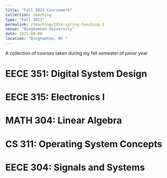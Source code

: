 ```yaml
---
title: "Fall 2021 Coursework"
collection: teaching
type: "Fall 2021"
permalink: /teaching/2014-spring-teaching-1
venue: "Binghamton University"
date: 2021-08-08
location: "Binghamton, NY "
---
```


A collection of courses taken during my fall semester of junior year

EECE 351: Digital System Design
======

EECE 315: Electronics I
======

MATH 304: Linear Algebra
======

CS 311: Operating System Concepts
======

EECE 304: Signals and Systems
======
